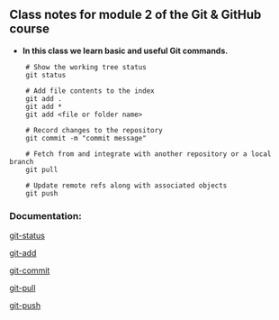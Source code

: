 ## Class notes for module 2 of the Git & GitHub course

- **In this class we learn basic and useful Git commands.**
````
    # Show the working tree status
    git status

    # Add file contents to the index
    git add .
    git add *
    git add <file or folder name>

    # Record changes to the repository
    git commit -m "commit message"

    # Fetch from and integrate with another repository or a local branch
    git pull

    # Update remote refs along with associated objects
    git push

````

### Documentation:

[git-status](https://git-scm.com/docs/git-status)

[git-add](https://git-scm.com/docs/git-add)

[git-commit](https://git-scm.com/docs/git-commit)

[git-pull](https://git-scm.com/docs/git-pull)

[git-push](https://git-scm.com/docs/git-push)